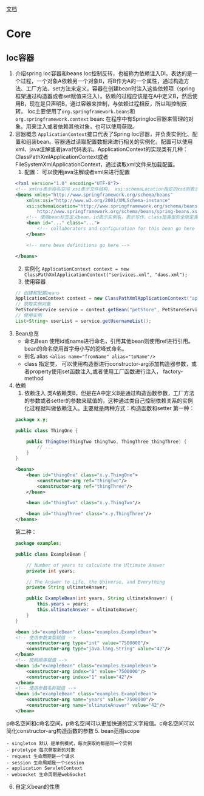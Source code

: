 [文档](https://docs.spring.io/spring-framework/docs/current/spring-framework-reference/core.html)

# Core
## Ioc容器
1. 介绍spring Ioc容器和beans
Ioc控制反转，也被称为依赖注入DI。表达的是一个过程，一个对象A依赖另一个对象B，将B作为A的一个属性，通过构造方法、工厂方法、set方法来定义。容器在创建bean时注入这些依赖项（spring框架通过构造器或者set赋值来注入）。依赖的过程应该是在A中定义B，然后使用B，现在是只声明B，通过容器来控制，与依赖过程相反，所以叫控制反转。
Ioc主要使用了`org.springframework.beans`和`org.springframework.context`
bean: 在程序中有SpringIoc容器来管理的对象。用来注入或者依赖其他对象，也可以使用获取。
2. 容器概念
`ApplicationContext`接口代表了Spring Ioc容器，并负责实例化、配置和组装bean。容器通过读取配置数据来进行相关的实例化，配置可以使用xml、java注解或者java代码表示。ApplicationContext的实现类有几种：ClassPathXmlApplicationContext或者FileSystemXmlApplicationContext，通过读取xml文件来加载配置。
   1. 配置： 可以使用java注解或者xml来进行配置
    ```xml
    <?xml version="1.0" encoding="UTF-8"?>
    <!-- xmlns表示命名空间 xsi表示文件结构， xsi:schemaLocation指定的xsd则表示具体的文件格式定义文件-->
    <beans xmlns="http://www.springframework.org/schema/beans"
        xmlns:xsi="http://www.w3.org/2001/XMLSchema-instance"
        xsi:schemaLocation="http://www.springframework.org/schema/beans
            http://www.springframework.org/schema/beans/spring-beans.xsd">
        <!-- 使用bean标签定义bean，id表示实例名，表示写作，class是类型的全限定类名 -->
        <bean id="..." class="..."> 
            <!-- collaborators and configuration for this bean go here -->
        </bean>

        <!-- more bean definitions go here -->

    </beans>
    ```
   2. 实例化
    `ApplicationContext context = new ClassPathXmlApplicationContext("serivices.xml", "daos.xml");`
   3. 使用容器
    ```java
    // 创建和配置beans
    ApplicationContext context = new ClassPathXmlApplicationContext("applicationContext.xml");
    // 获取实例对象
    PetStoreService service = context.getBean("petStore", PetStoreService.class);
    // 使用实例
    List<String> userList = service.getUsernameList();
    ```
3. Bean总览
   - 命名Bean 使用id或name进行命名，引用其他bean则使用ref进行引用。bean的命名使用首字母小写的驼峰式命名。
   - 别名 alias `<alias name="fromName" alias="toName"/>`
   - class 指定类，  可以使用构造器进行constructor-arg添加构造器参数，或者property使用set函数注入,或者使用工厂函数进行注入， factory-method
4. 依赖
   1. 依赖注入 类A依赖类B，但是在A中定义B是通过构造函数参数，工厂方法的参数或者setter的参数来赋值的，这种通过类自己控制依赖关系的实例化过程就叫做依赖注入。主要就是两种方式：构造函数和setter
    第一种：
    ```java
    package x.y;

    public class ThingOne {

        public ThingOne(ThingTwo thingTwo, ThingThree thingThree) {
            // ...
        }
    }
    ```
    ```xml
    <beans>
        <bean id="thingOne" class="x.y.ThingOne">
            <constructor-arg ref="thingTwo"/>
            <constructor-arg ref="thingThree"/>
        </bean>

        <bean id="thingTwo" class="x.y.ThingTwo"/>

        <bean id="thingThree" class="x.y.ThingThree"/>
    </beans>
    ```
    第二种：
    ```java
    package examples;

    public class ExampleBean {

        // Number of years to calculate the Ultimate Answer
        private int years;

        // The Answer to Life, the Universe, and Everything
        private String ultimateAnswer;

        public ExampleBean(int years, String ultimateAnswer) {
            this.years = years;
            this.ultimateAnswer = ultimateAnswer;
        }
    }
    ```
    ```xml
    <bean id="exampleBean" class="examples.ExampleBean">
    <!-- 使用参数类型赋值 -->
        <constructor-arg type="int" value="7500000"/>
        <constructor-arg type="java.lang.String" value="42"/>
    </bean>
    <!-- 按照顺序赋值 -->
    <bean id="exampleBean" class="examples.ExampleBean">
        <constructor-arg index="0" value="7500000"/>
        <constructor-arg index="1" value="42"/>
    </bean>
    <!-- 使用参数名称赋值 -->
    <bean id="exampleBean" class="examples.ExampleBean">
        <constructor-arg name="years" value="7500000"/>
        <constructor-arg name="ultimateAnswer" value="42"/>
    </bean>
    ```

p命名空间和c命名空间，p命名空间可以更加快速的定义字段值。c命名空间可以简化constructor-arg构造函数的参数
5. bean范围scope

    - singleton 默认 是单例模式，每次获取的都是同一个实例
    - prototype 每次获取新的对象
    - request 生命周期是一个请求
    - session 生命周期是一个session
    - application ServletContext 
    - websocket 生命周期是webSocket

6. 自定义bean的性质